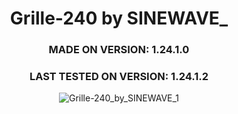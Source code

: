<div align="center">

# Grille-240 by SINEWAVE_
### MADE ON VERSION: 1.24.1.0
### LAST TESTED ON VERSION: 1.24.1.2

![Grille-240_by_SINEWAVE_1](https://github.com/ThatSINEWAVE/World-Of-Tanks-Mods/assets/133239148/fbdac18a-a55e-499c-81fd-e47343e100f4)

</div>
